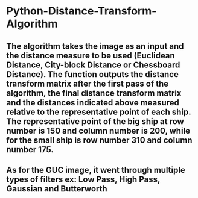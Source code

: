 # Python-Distance-Transform-Algorithm
## The algorithm takes the image as an input and the distance measure to be used (Euclidean Distance,  City-block Distance or Chessboard Distance). The function outputs the distance transform matrix  after the first pass of the algorithm, the final distance transform matrix and the distances indicated above  measured relative to the representative point of each ship. The representative point of the  big ship at row number is 150 and column number is 200, while for the small ship is row number 310 and  column number 175. 
## As for the GUC image, it went through multiple types of filters ex: Low Pass, High Pass, Gaussian and Butterworth
